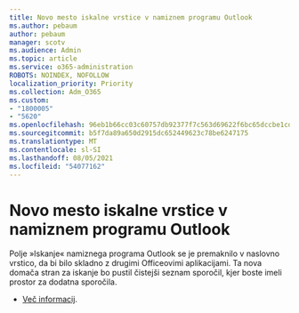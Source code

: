 ```yaml
---
title: Novo mesto iskalne vrstice v namiznem programu Outlook
ms.author: pebaum
author: pebaum
manager: scotv
ms.audience: Admin
ms.topic: article
ms.service: o365-administration
ROBOTS: NOINDEX, NOFOLLOW
localization_priority: Priority
ms.collection: Adm_O365
ms.custom:
- "1800005"
- "5620"
ms.openlocfilehash: 96eb1b66cc03c60757db92377f7c563d69622f6bc65dccbe1cdaba03a8872ff8
ms.sourcegitcommit: b5f7da89a650d2915dc652449623c78be6247175
ms.translationtype: MT
ms.contentlocale: sl-SI
ms.lasthandoff: 08/05/2021
ms.locfileid: "54077162"
---
```

# <a name="new-location-of-the-search-bar-in-outlook-desktop"></a>Novo mesto iskalne vrstice v namiznem programu Outlook

Polje »Iskanje« namiznega programa Outlook se je premaknilo v naslovno vrstico, da bi bilo skladno z drugimi Officeovimi aplikacijami. Ta nova domača stran za iskanje bo pustil čistejši seznam sporočil, kjer boste imeli prostor za dodatna sporočila.
- [Več informacij](https://support.microsoft.com/en-us/office/96fee452-80cd-492d-a35c-5c37584b416b).
